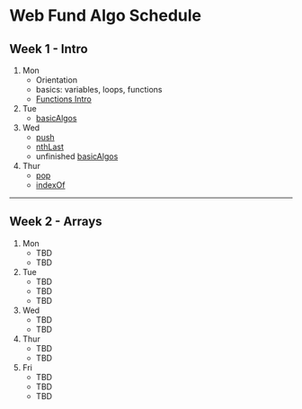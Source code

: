 # Web Fund Algo Schedule

## Week 1 - Intro

1. Mon
   - Orientation
   - basics: variables, loops, functions
   - [Functions Intro](../function-intro.md)
2. Tue
   - [basicAlgos](../basicAlgos.js)
3. Wed
   - [push](../recreated_methods/Array/push.js)
   - [nthLast](../arrays/nthLast.js)
   - unfinished [basicAlgos](../basicAlgos.js)
4. Thur
   - [pop](../recreated_methods/Array/pop.js)
   - [indexOf](../recreated_methods/Array/indexOf.js)

---

## Week 2 - Arrays

1. Mon
   - TBD
   - TBD
2. Tue
   - TBD
   - TBD
   - TBD
3. Wed
   - TBD
   - TBD
4. Thur
   - TBD
   - TBD
5. Fri
   - TBD
   - TBD
   - TBD
